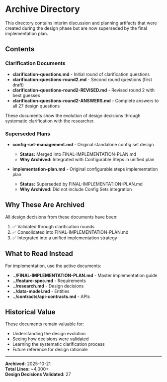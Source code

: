 # Archive Directory

This directory contains interim discussion and planning artifacts that were created during the design phase but are now superseded by the final implementation plan.

## Contents

### Clarification Documents
- **clarification-questions.md** - Initial round of clarification questions
- **clarification-questions-round2.md** - Second round questions (first draft)
- **clarification-questions-round2-REVISED.md** - Revised round 2 with best guesses
- **clarification-questions-round2-ANSWERS.md** - Complete answers to all 27 design questions

These documents show the evolution of design decisions through systematic clarification with the researcher.

### Superseded Plans
- **config-set-management.md** - Original standalone config set design
  - **Status:** Merged into FINAL-IMPLEMENTATION-PLAN.md
  - **Why Archived:** Integrated with Configurable Steps in unified plan

- **implementation-plan.md** - Original configurable steps implementation plan
  - **Status:** Superseded by FINAL-IMPLEMENTATION-PLAN.md
  - **Why Archived:** Did not include Config Sets integration

## Why These Are Archived

All design decisions from these documents have been:
1. ✅ Validated through clarification rounds
2. ✅ Consolidated into FINAL-IMPLEMENTATION-PLAN.md
3. ✅ Integrated into a unified implementation strategy

## What to Read Instead

For implementation, use the active documents:
- **../FINAL-IMPLEMENTATION-PLAN.md** - Master implementation guide
- **../feature-spec.md** - Requirements
- **../research.md** - Design decisions
- **../data-model.md** - Entities
- **../contracts/api-contracts.md** - APIs

## Historical Value

These documents remain valuable for:
- Understanding the design evolution
- Seeing how decisions were validated
- Learning the systematic clarification process
- Future reference for design rationale

---

**Archived:** 2025-10-21  
**Total Lines:** ~4,000+  
**Design Decisions Validated:** 27
